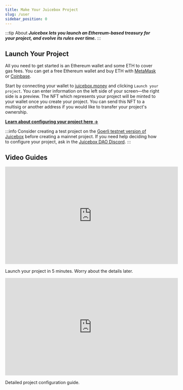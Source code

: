 ```yaml
---
title: Make Your Juicebox Project
slug: /user
sidebar_position: 0
---
```


:::tip About
***Juicebox lets you launch an Ethereum-based treasury for your project, and evolve its rules over time.***
:::

## Launch Your Project

All you need to get started is an Ethereum wallet and some ETH to cover gas fees. You can get a free Ethereum wallet and buy ETH with [MetaMask](https://metamask.io/) or [Coinbase](https://coinbase.com/).

Start by connecting your wallet to [juicebox.money](https://juicebox.money) and clicking `Launch your project`. You can enter information on the left side of your screen—the right side is a preview. The NFT which represents your project will be minted to your wallet once you create your project. You can send this NFT to a multisig or another address if you would like to transfer your project's ownership.

**[Learn about configuring your project here →](/user/project-guide/details/)**

:::info
Consider creating a test project on the [Goerli testnet version of Juicebox](https://goerli.juicebox.money/) before creating a mainnet project. If you need help deciding how to configure your project, ask in the [Juicebox DAO Discord](https://discord.gg/juicebox).
:::

## Video Guides

<iframe width="560" height="315" src="https://www.youtube.com/embed/pJszOKMxYNE" title="YouTube video player" frameborder="0" allow="accelerometer; autoplay; clipboard-write; encrypted-media; gyroscope; picture-in-picture" allowfullscreen></iframe>

<p class="subtitle">Launch your project in 5 minutes. Worry about the details later.</p>

<iframe width="560" height="315" src="https://www.youtube.com/embed/kWxaFn4iwug" title="YouTube video player" frameborder="0" allow="accelerometer; autoplay; clipboard-write; encrypted-media; gyroscope; picture-in-picture" allowfullscreen></iframe>

<p class="subtitle">Detailed project configuration guide.</p>
